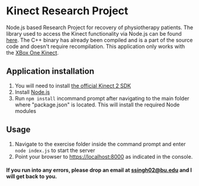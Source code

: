 # Kinect Research Project

Node.js based Research Project for recovery of physiotherapy patients. The library used to access the Kinect functionality via Node.js can be found [here](https://github.com/wouterverweirder/kinect2). The C++ binary has already been compiled and is a part of the source code and doesn't require recompilation. This application only works with the [XBox One Kinect](http://www.xbox.com/en-US/xbox-one/accessories/kinect).

## Application installation

1. You will need to install [the official Kinect 2 SDK](https://www.microsoft.com/en-us/download/details.aspx?id=44561)
2. Install [Node.js](https://nodejs.org/en/)
3. Run ```npm install``` incommand prompt after navigating to the main folder where "package.json" is located. This will install the required Node modules

## Usage

1. Navigate to the exercise folder inside the command prompt and enter ```node index.js``` to start the server
2. Point your browser to [https://localhost:8000](https://localhost:8000) as indicated in the console.

#### If you run into any errors, please drop an email at ssingh02@bu.edu and I will get back to you.
